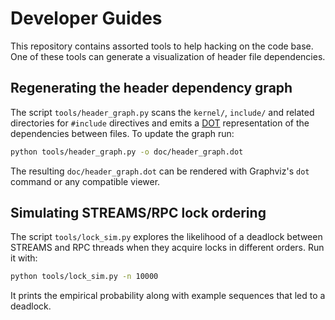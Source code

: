 # Developer Guides

This repository contains assorted tools to help hacking on the code base. One of these tools can generate a visualization of header file dependencies.

## Regenerating the header dependency graph

The script `tools/header_graph.py` scans the `kernel/`, `include/` and related directories for `#include` directives and emits a [DOT](https://graphviz.org/) representation of the dependencies between files. To update the graph run:

```sh
python tools/header_graph.py -o doc/header_graph.dot
```

The resulting `doc/header_graph.dot` can be rendered with Graphviz's `dot` command or any compatible viewer.

## Simulating STREAMS/RPC lock ordering

The script `tools/lock_sim.py` explores the likelihood of a deadlock between STREAMS and RPC threads when they acquire locks in different orders. Run it with:

```sh
python tools/lock_sim.py -n 10000
```

It prints the empirical probability along with example sequences that led to a deadlock.
